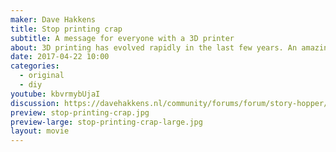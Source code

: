```yaml
---
maker: Dave Hakkens
title: Stop printing crap
subtitle: A message for everyone with a 3D printer
about: 3D printing has evolved rapidly in the last few years. An amazing technique with applications that where unheard of a decade ago. People around the world are buying printers and turning their household into little factories. Enabling makerspaces, individuals, students around the world to print their 3D models on the spot. But having a factory at your fingertips comes with a responsibility. <a href="http://www.thingiverse.com/thing:2268495">Download the 3D model, </a> put it in your workspace and get serious
date: 2017-04-22 10:00
categories:
  - original
  - diy
youtube: kbvrmybUjaI
discussion: https://davehakkens.nl/community/forums/forum/story-hopper/discuss/
preview: stop-printing-crap.jpg
preview-large: stop-printing-crap-large.jpg
layout: movie
---
```

